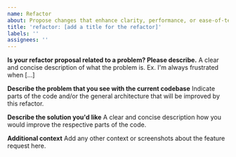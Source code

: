 ```yaml
---
name: Refactor
about: Propose changes that enhance clarity, performance, or ease-of-testing
title: 'refactor: [add a title for the refactor]'
labels: ''
assignees: ''
---
```


**Is your refactor proposal related to a problem? Please describe.**
A clear and concise description of what the problem is. Ex. I'm always frustrated when [...]

**Describe the problem that you see with the current codebase**
Indicate parts of the code and/or the general architecture that will be improved by this refactor.

**Describe the solution you'd like**
A clear and concise description how you would improve the respective parts of the code.

**Additional context**
Add any other context or screenshots about the feature request here.
